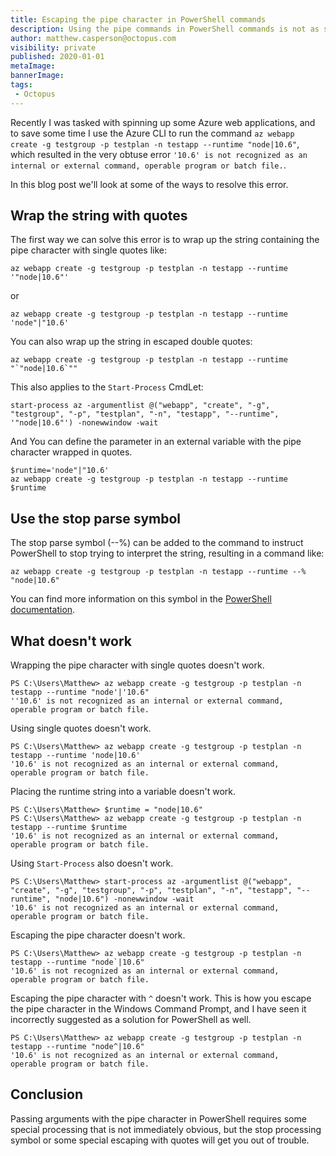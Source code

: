 ```yaml
---
title: Escaping the pipe character in PowerShell commands
description: Using the pipe commands in PowerShell commands is not as simple as it seems.
author: matthew.casperson@octopus.com
visibility: private
published: 2020-01-01
metaImage:
bannerImage:
tags:
 - Octopus
---
```


Recently I was tasked with spinning up some Azure web applications, and to save some time I use the Azure CLI to run the command `az webapp create -g testgroup -p testplan -n testapp --runtime "node|10.6"`, which resulted in the very obtuse error `'10.6' is not recognized as an internal or external command, operable program or batch file.`.

In this blog post we'll look at some of the ways to resolve this error.

## Wrap the string with quotes

The first way we can solve this error is to wrap up the string containing the pipe character with single quotes like:

```
az webapp create -g testgroup -p testplan -n testapp --runtime '"node|10.6"'
```

or

```
az webapp create -g testgroup -p testplan -n testapp --runtime 'node"|"10.6'
```

You can also wrap up the string in escaped double quotes:
```
az webapp create -g testgroup -p testplan -n testapp --runtime "`"node|10.6`""
```

This also applies to the `Start-Process` CmdLet:
```
start-process az -argumentlist @("webapp", "create", "-g", "testgroup", "-p", "testplan", "-n", "testapp", "--runtime", '"node|10.6"') -nonewwindow -wait
```

And You can define the parameter in an external variable with the pipe character wrapped in quotes.

```
$runtime='node"|"10.6'
az webapp create -g testgroup -p testplan -n testapp --runtime $runtime
```

## Use the stop parse symbol

The stop parse symbol (--%) can be added to the command to instruct PowerShell to stop trying to interpret the string, resulting in a command like:
```
az webapp create -g testgroup -p testplan -n testapp --runtime --% "node|10.6"
```

You can find more information on this symbol in the [PowerShell documentation](https://docs.microsoft.com/en-us/powershell/module/microsoft.powershell.core/about/about_parsing?view=powershell-6).

## What doesn't work

Wrapping the pipe character with single quotes doesn't work.
```
PS C:\Users\Matthew> az webapp create -g testgroup -p testplan -n testapp --runtime "node'|'10.6"
''10.6' is not recognized as an internal or external command,
operable program or batch file.
```

Using single quotes doesn't work.

```
PS C:\Users\Matthew> az webapp create -g testgroup -p testplan -n testapp --runtime 'node|10.6'
'10.6' is not recognized as an internal or external command,
operable program or batch file.
```

Placing the runtime string into a variable doesn't work.

```
PS C:\Users\Matthew> $runtime = "node|10.6"
PS C:\Users\Matthew> az webapp create -g testgroup -p testplan -n testapp --runtime $runtime
'10.6' is not recognized as an internal or external command,
operable program or batch file.
```

Using `Start-Process` also doesn't work.

```
PS C:\Users\Matthew> start-process az -argumentlist @("webapp", "create", "-g", "testgroup", "-p", "testplan", "-n", "testapp", "--runtime", "node|10.6") -nonewwindow -wait
'10.6' is not recognized as an internal or external command,
operable program or batch file.
```

Escaping the pipe character doesn't work.

```
PS C:\Users\Matthew> az webapp create -g testgroup -p testplan -n testapp --runtime "node`|10.6"
'10.6' is not recognized as an internal or external command,
operable program or batch file.
```

Escaping the pipe character with `^` doesn't work. This is how you escape the pipe character in the Windows Command Prompt,
and I have seen it incorrectly suggested as a solution for PowerShell as well.

```
PS C:\Users\Matthew> az webapp create -g testgroup -p testplan -n testapp --runtime "node^|10.6"
'10.6' is not recognized as an internal or external command,
operable program or batch file.
```

## Conclusion

Passing arguments with the pipe character in PowerShell requires some special processing that is not immediately obvious, but the stop processing symbol or some special escaping with quotes will get you out of trouble.

